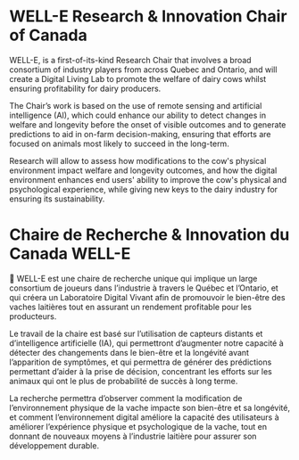 # WELL-E Research & Innovation Chair of Canada

WELL-E, is a first-of-its-kind Research Chair that involves a broad consortium of industry players from across Quebec and Ontario, and will create a Digital Living Lab to promote the welfare of dairy cows whilst ensuring profitability for dairy producers.

The Chair’s work is based on the use of remote sensing and artificial intelligence (AI), which could enhance our ability to detect changes in welfare and longevity before the onset of visible outcomes and to generate predictions to aid in on-farm decision-making, ensuring that efforts are focused on animals most likely to succeed in the long-term.

Research will allow to assess how modifications to the cow's physical environment impact welfare and longevity outcomes, and how the digital environment enhances end users' ability to improve the cow's physical and psychological experience, while giving new keys to the dairy industry for ensuring its sustainability.

# Chaire de Recherche & Innovation du Canada WELL-E

	WELL-E est une chaire de recherche unique qui implique un large consortium de joueurs dans l’industrie à travers le Québec et l’Ontario, et qui créera un Laboratoire Digital Vivant afin de promouvoir le bien-être des vaches laitières tout en assurant un rendement profitable pour les producteurs.

Le travail de la chaire est basé sur l’utilisation de capteurs distants et d’intelligence artificielle (IA), qui permettront d’augmenter notre capacité à détecter des changements dans le bien-être et la longévité avant l’apparition de symptômes, et qui permettra de générer des prédictions permettant d’aider à la prise de décision, concentrant les efforts sur les animaux qui ont le plus de probabilité de succès à long terme.

La recherche permettra d’observer comment la modification de l’environnement physique de la vache impacte son bien-être et sa longévité, et comment l’environnement digital améliore la capacité des utilisateurs à améliorer l’expérience physique et psychologique de la vache, tout en donnant de nouveaux moyens à l’industrie laitière pour assurer son développement durable.
